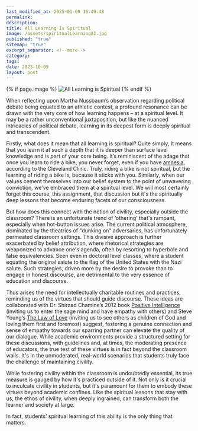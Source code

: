 ```yaml
---
last_modified_at: 2025-01-09 16:49:48
permalink: 
description: 
title: All Learning Is Spiritual
image: /assets/spiritualLearningAI.jpg
published: "true"
sitemap: "true"
excerpt_separator: <!--more-->
category: 
tags:
date: 2023-10-09
layout: post
---
```


{% if page.image %} <img src="{{ page.image }}" alt="All Learning is Spiritual"> {% endif %}

<p>When reflecting upon Martha Nussbaum’s observation regarding political debate being equated to an athletic contest, a profound resonance can be drawn with the very core of how learning happens – at a spiritual level. It may be a rather unconventional juxtaposition, but like the nuanced intricacies of political debate, learning in its deepest form is deeply spiritual and transcendent.</p>
<p>Firstly, what does it mean that all learning is spiritual? Quite simply, It means that you learn it at such a depth that it is deeper than surface level knowledge and is part of your core being. It’s reminiscent of the adage that once you learn to ride a bike, you never forget, even if you have <a href="https://my.clevelandclinic.org/health/diseases/21455-amnesia">amnesia</a>, according to the Cleveland Clinic. Truly, riding a bike is not spiritual, but the learning of riding a bike is, because it sticks with you. Similarly, when our values cement themselves into our belief system to the point of unwavering conviction, we've embraced them at a spiritual level. We will most certainly forget this course, this assignment, that discussion but it's the spiritually deep lessons that become enduring facets of our consciousness.</p>
<p>But how does this connect with the notion of civility, especially outside the classroom? There is an unfortunate trend of ‘othering’ that's rampant, especially when hot-button issues arise. The current political atmosphere, dominated by the theatrics of &quot;dunking on&quot; adversaries, has unfortunately permeated classroom settings. This divisive approach is further exacerbated by belief attribution, where rhetorical strategies are weaponized to advance one's agenda, often by resorting to hyperbole and false equivalencies. Seen even in doctoral level classes, where a student equating the original salute to the flag of the United States with the Nazi salute. Such strategies, driven more by the desire to provoke than to engage in honest discourse, are detrimental to the very essence of education and discourse.</p>
<p>Thus arises the need for intellectually charitable routines and practices, reminding us of the virtues that should guide discourse. These ideas are collaborated with Dr. Shirzad Chamine’s 2012 book <a href="https://amzn.to/3tyRwXW">Positive Intelligence</a> (inviting us to enter the sage mind and have empathy with others) and Steve Young’s <a href="https://amzn.to/3RSbJCd">The Law of Love</a> (inviting us to see others as children of God and loving them first and foremost) suggest, fostering a genuine connection and sense of empathy towards our sparring partner can elevate the quality of our dialogue. While academic environments provide a structured setting for these discussions, with guidelines and, at times, the moderating presence of educators, the true test of these virtues is in fact beyond the classroom walls. It's in the unmoderated, real-world scenarios that students truly face the challenge of maintaining civility.</p>
<p>While fostering civility within the classroom is undoubtedly essential, its true measure is gauged by how it's practiced outside of it. Not only is it crucial to inculcate civility in students, but it's paramount for them to embody these virtues beyond academic confines. Like the spiritual lessons that stay with us, the ethos of civility, when deeply ingrained, can transform both the learner and society at large.</p>
<p>In fact, students’ spiritual learning of this ability is the only thing that matters.</p>

